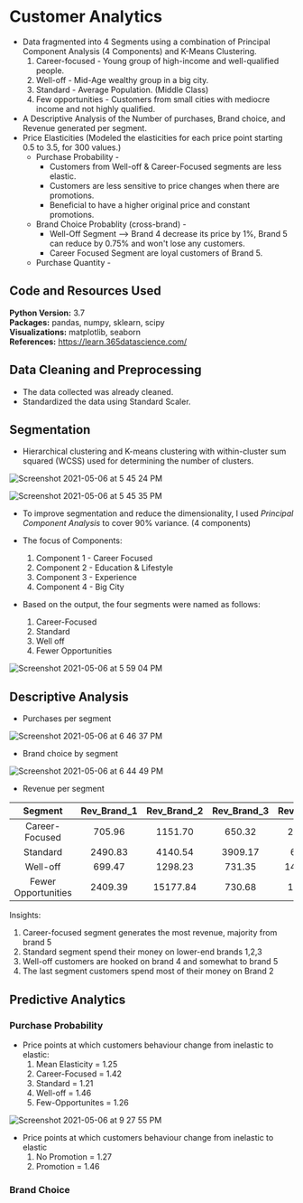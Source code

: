 # Customer Analytics

* Data fragmented into 4 Segments using a combination of Principal Component Analysis (4 Components) and K-Means Clustering.
  1. Career-focused - Young group of high-income and well-qualified people.
  2. Well-off - Mid-Age wealthy group in a big city.
  3. Standard - Average Population. (Middle Class)
  4. Few opportunities - Customers from small cities with mediocre income and not highly qualified.   
* A Descriptive Analysis of the Number of purchases, Brand choice, and Revenue generated per segment.
* Price Elasticities (Modeled the elasticities for each price point starting 0.5 to 3.5, for 300 values.)
  * Purchase Probability - 
    * Customers from Well-off & Career-Focused segments are less elastic.
    * Customers are less sensitive to price changes when there are promotions.
    * Beneficial to have a higher original price and constant promotions.
  * Brand Choice Probablity (cross-brand) - 
    * Well-Off Segment --> Brand 4 decrease its price by 1%, Brand 5 can reduce by 0.75% and won't lose any customers.
    * Career Focused Segment are loyal customers of Brand 5.
  * Purchase Quantity -


## Code and Resources Used 
**Python Version:** 3.7  
**Packages:** pandas, numpy, sklearn, scipy  
**Visualizations:** matplotlib, seaborn   
**References:** https://learn.365datascience.com/

## Data Cleaning and Preprocessing
* The data collected was already cleaned.
* Standardized the data using Standard Scaler.

## Segmentation

* Hierarchical clustering and K-means clustering with within-cluster sum squared (WCSS) used for determining the number of clusters.

![Screenshot 2021-05-06 at 5 45 24 PM](https://user-images.githubusercontent.com/39771193/117369432-e7105e80-ae92-11eb-9d11-c09a92311232.png)

![Screenshot 2021-05-06 at 5 45 35 PM](https://user-images.githubusercontent.com/39771193/117369426-e4156e00-ae92-11eb-83bf-4bfd623ae143.png)

* To improve segmentation and reduce the dimensionality, I used *Principal Component Analysis* to cover 90% variance. (4 components)
* The focus of Components:
  1. Component 1 - Career Focused
  2. Component 2 - Education & Lifestyle
  3. Component 3 - Experience
  4. Component 4 - Big City 

* Based on the output, the four segments were named as follows:
  1. Career-Focused
  2. Standard
  3. Well off
  4. Fewer Opportunities

![Screenshot 2021-05-06 at 5 59 04 PM](https://user-images.githubusercontent.com/39771193/117370678-c21ceb00-ae94-11eb-99f8-b423e1988629.png)


## Descriptive Analysis 

* Purchases per segment

![Screenshot 2021-05-06 at 6 46 37 PM](https://user-images.githubusercontent.com/39771193/117374574-66a22b80-ae9b-11eb-8f50-196356992ae9.png)

* Brand choice by segment

![Screenshot 2021-05-06 at 6 44 49 PM](https://user-images.githubusercontent.com/39771193/117374447-2642ad80-ae9b-11eb-8642-2d6fb74d8481.png)

* Revenue per segment

|       Segment       | Rev_Brand_1 | Rev_Brand_2 | Rev_Brand_3 | Rev_Brand_4 | Rev_Brand_5 | Total_Revenue | Seg_proportions |
|:-------------------:|:-----------:|:-----------:|:-----------:|:-----------:|:-----------:|:-------------:|:---------------:|
|    Career-Focused   |    705.96   |   1151.70   |    650.32   |   2301.70   |   20251.43  |    25061.11   |      0.212      |
|       Standard      |   2490.83   |   4140.54   |   3909.17   |    628.74   |   1479.29   |    12648.57   |      0.186      |
|       Well-off      |    699.47   |   1298.23   |    731.35   |   14185.57  |   5509.69   |    22424.31   |      0.196      |
| Fewer Opportunities |   2409.39   |   15177.84  |    730.68   |   1924.09   |   2380.59   |    22622.59   |      0.406      |

Insights:
  1. Career-focused segment generates the most revenue, majority from brand 5
  2. Standard segment spend their money on lower-end brands 1,2,3
  3. Well-off customers are hooked on brand 4 and somewhat to brand 5
  4. The last segment customers spend most of their money on Brand 2

## Predictive Analytics

### Purchase Probability

* Price points at which customers behaviour change from inelastic to elastic:
    1. Mean Elasticity = 1.25
    2. Career-Focused = 1.42
    3. Standard = 1.21
    4. Well-off = 1.46
    5. Few-Opportunites = 1.26
   
![Screenshot 2021-05-06 at 9 27 55 PM](https://user-images.githubusercontent.com/39771193/117384881-ee933000-aeb1-11eb-9160-caa20cbfe295.png)

* Price points at which customers behaviour change from inelastic to elastic
  1. No Promotion = 1.27
  2. Promotion = 1.46

### Brand Choice

